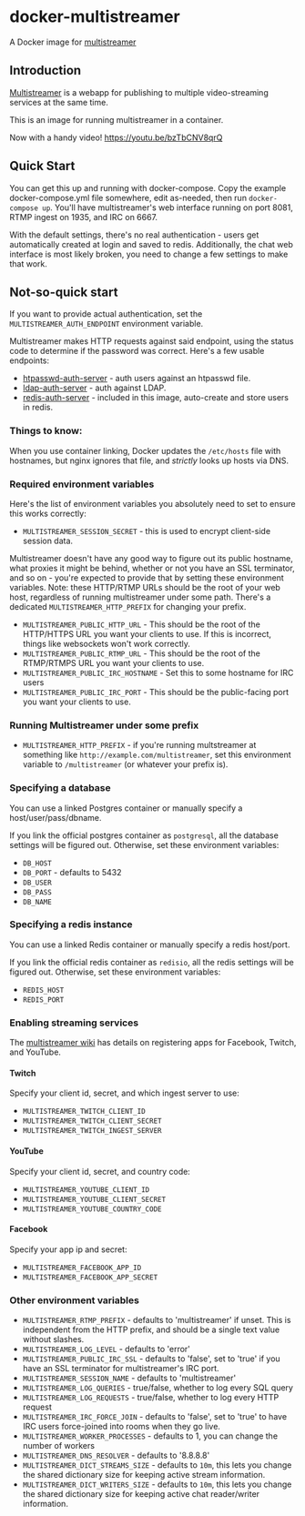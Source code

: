 # docker-multistreamer

A Docker image for [multistreamer](https://github.com/jprjr/multistreamer)

## Introduction

[Multistreamer](https://github.com/jprjr/multistreamer) is a webapp for publishing
to multiple video-streaming services at the same time.

This is an image for running multistreamer in a container.

Now with a handy video! https://youtu.be/bzTbCNV8qrQ

## Quick Start

You can get this up and running with docker-compose. Copy the example
docker-compose.yml file somewhere, edit as-needed,
then run `docker-compose up`. You'll have multistreamer's web interface
running on port 8081, RTMP ingest on 1935, and IRC on 6667.

With the default settings, there's no real authentication - users get automatically
created at login and saved to redis. Additionally, the chat web interface
is most likely broken, you need to change a few settings to make that work.

## Not-so-quick start

If you want to provide actual authentication, set the `MULTISTREAMER_AUTH_ENDPOINT`
environment variable.

Multistreamer makes HTTP requests against said endpoint, using the status
code to determine if the password was correct. Here's a few usable endpoints:

* [htpasswd-auth-server](https://github.com/jprjr/htpasswd-auth-server) - auth
users against an htpasswd file.
* [ldap-auth-server](https://github.com/jprjr/ldap-auth-server) - auth against
LDAP.
* [redis-auth-server](https://github.com/jprjr/redis-auth-server) - included
in this image, auto-create and store users in redis.

### Things to know:

When you use container linking, Docker updates the `/etc/hosts` file with hostnames,
but nginx ignores that file, and *strictly* looks up hosts via DNS.

### Required environment variables

Here's the list of environment variables you absolutely need to set to ensure
this works correctly:

* `MULTISTREAMER_SESSION_SECRET` - this is used to encrypt client-side session data.

Multistreamer doesn't have any good way to figure out its public hostname,
what proxies it might be behind, whether or not you have an SSL terminator,
and so on - you're expected to provide that by setting these environment
variables. Note: these HTTP/RTMP URLs should be the root of your web host,
regardless of running multistreamer under some path. There's a dedicated
`MULTISTREAMER_HTTP_PREFIX` for changing your prefix.

* `MULTISTREAMER_PUBLIC_HTTP_URL` - This should be the root of the HTTP/HTTPS URL you want
your clients to use. If this is incorrect, things like websockets won't work
correctly.
* `MULTISTREAMER_PUBLIC_RTMP_URL` - This should be the root of the RTMP/RTMPS URL you
want your clients to use.
* `MULTISTREAMER_PUBLIC_IRC_HOSTNAME` - Set this to some hostname for IRC users
* `MULTISTREAMER_PUBLIC_IRC_PORT` - This should be the public-facing port you want
your clients to use.

### Running Multistreamer under some prefix

* `MULTISTREAMER_HTTP_PREFIX` - if you're running multstreamer at something like
`http://example.com/multistreamer`, set this environment variable to `/multistreamer` (or
whatever your prefix is).

### Specifying a database

You can use a linked Postgres container or manually specify a host/user/pass/dbname.

If you link the official postgres container as `postgresql`, all the database settings
will be figured out. Otherwise, set these environment variables:

* `DB_HOST`
* `DB_PORT` - defaults to 5432
* `DB_USER` 
* `DB_PASS`
* `DB_NAME`

### Specifying a redis instance

You can use a linked Redis container or manually specify a redis host/port.

If you link the official redis container as `redisio`, all the redis settings
will be figured out. Otherwise, set these environment variables:

* `REDIS_HOST`
* `REDIS_PORT`

### Enabling streaming services

The [multistreamer wiki](https://github.com/jprjr/multistreamer/wiki) has details
on registering apps for Facebook, Twitch, and YouTube.

#### Twitch

Specify your client id, secret, and which ingest server to use:

* `MULTISTREAMER_TWITCH_CLIENT_ID`
* `MULTISTREAMER_TWITCH_CLIENT_SECRET`
* `MULTISTREAMER_TWITCH_INGEST_SERVER`

#### YouTube

Specify your client id, secret, and country code:

* `MULTISTREAMER_YOUTUBE_CLIENT_ID`
* `MULTISTREAMER_YOUTUBE_CLIENT_SECRET`
* `MULTISTREAMER_YOUTUBE_COUNTRY_CODE`

#### Facebook

Specify your app ip and secret:

* `MULTISTREAMER_FACEBOOK_APP_ID`
* `MULTISTREAMER_FACEBOOK_APP_SECRET`

### Other environment variables

* `MULTISTREAMER_RTMP_PREFIX` - defaults to 'multistreamer' if unset. This is independent
from the HTTP prefix, and should be a single text value without slashes.
* `MULTISTREAMER_LOG_LEVEL` - defaults to 'error'
* `MULTISTREAMER_PUBLIC_IRC_SSL` - defaults to 'false', set to 'true' if you have an SSL
terminator for multistreamer's IRC port.
* `MULTISTREAMER_SESSION_NAME` - defaults to 'multistreamer'
* `MULTISTREAMER_LOG_QUERIES` - true/false, whether to log every SQL query
* `MULTISTREAMER_LOG_REQUESTS` - true/false, whether to log every HTTP request
* `MULTISTREAMER_IRC_FORCE_JOIN` - defaults to 'false', set to 'true' to have IRC users
force-joined into rooms when they go live.
* `MULTISTREAMER_WORKER_PROCESSES` - defaults to 1, you can change the number of workers
* `MULTISTREAMER_DNS_RESOLVER` - defaults to '8.8.8.8'
* `MULTISTREAMER_DICT_STREAMS_SIZE` - defaults to `10m`, this lets you change the shared dictionary
size for keeping active stream information.
* `MULTISTREAMER_DICT_WRITERS_SIZE` - defaults to `10m`, this lets you change the shared dictionary
size for keeping active chat reader/writer information.

